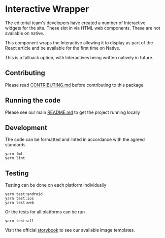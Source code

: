 # Interactive Wrapper

The editorial team's developers have created a number of Interactive widgets for the site. These slot in via HTML web components. These are not available on native.

This component wraps the Interactive allowing it to display as part of the React article and be available for the first time on Native.

This is a fallback option, with Interactives being written natively in future.

## Contributing

Please read [CONTRIBUTING.md](./CONTRIBUTING.md) before contributing to this
package

## Running the code

Please see our main [README.md](../README.md) to get the project running locally

## Development

The code can be formatted and linted in accordance with the agreed standards.

```
yarn fmt
yarn lint
```

## Testing

Testing can be done on each platform individually

```
yarn test:android
yarn test:ios
yarn test:web
```

Or the tests for all platforms can be run

```
yarn test:all
```

Visit the official
[storybook](http://components.thetimes.co.uk/?knob-Size%20of%20ad%20placeholder%3A=default&knob-Interactive=chapterHeading&knob-Interactive%20Wrapper=chapterHeading&selectedKind=Primitives%2FInteractive%20Wrapper&selectedStory=Interactive%20Wrapper&full=0&addons=1&stories=1&panelRight=0&addonPanel=storybooks%2Fstorybook-addon-knobs)
to see our available image templates.
